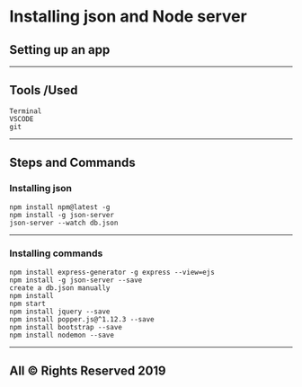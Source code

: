 # Installing json and Node server
## Setting up an app
---
## Tools /Used
    Terminal
    VSCODE
    git
---
## Steps and Commands
### Installing json
    npm install npm@latest -g
    npm install -g json-server
    json-server --watch db.json
--- 
### Installing commands
    npm install express-generator -g express --view=ejs
    npm install -g json-server --save
    create a db.json manually
    npm install
    npm start
    npm install jquery --save
    npm install popper.js@^1.12.3 --save
    npm install bootstrap --save
    npm install nodemon --save
---
## All &copy; Rights Reserved 2019